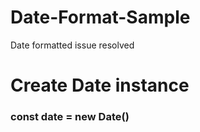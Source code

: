 # Date-Format-Sample
Date formatted issue resolved 

# Create Date instance

### const date = new Date()
